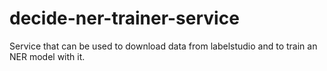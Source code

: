 # decide-ner-trainer-service
Service that can be used to download data from labelstudio and to train an NER model with it.
